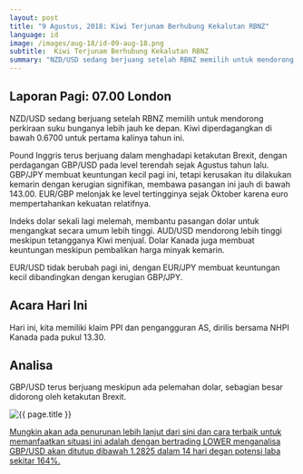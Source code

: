 ```yaml
---
layout: post
title: "9 Agustus, 2018: Kiwi Terjunam Berhubung Kekalutan RBNZ"
language: id
image: /images/aug-18/id-09-aug-18.png
subtitle:  Kiwi Terjunam Berhubung Kekalutan RBNZ
summary: "NZD/USD sedang berjuang setelah RBNZ memilih untuk mendorong perkiraan suku bunganya lebih jauh ke depan. Kiwi diperdagangkan di bawah 0.6700 untuk pertama kalinya tahun ini"
---
```

## Laporan Pagi: 07.00 London

NZD/USD sedang berjuang setelah RBNZ memilih untuk mendorong perkiraan suku bunganya lebih jauh ke depan. Kiwi diperdagangkan di bawah 0.6700 untuk pertama kalinya tahun ini.

Pound Inggris terus berjuang dalam menghadapi ketakutan Brexit, dengan perdagangan GBP/USD pada level terendah sejak Agustus tahun lalu. GBP/JPY membuat keuntungan kecil pagi ini, tetapi kerusakan itu dilakukan kemarin dengan kerugian signifikan, membawa pasangan ini jauh di bawah 143.00. EUR/GBP melonjak ke level tertingginya sejak Oktober karena euro mempertahankan kekuatan relatifnya.

Indeks dolar sekali lagi melemah, membantu pasangan dolar untuk mengangkat secara umum lebih tinggi. AUD/USD mendorong lebih tinggi meskipun tetangganya Kiwi menjual. Dolar Kanada juga membuat keuntungan meskipun pembalikan harga minyak kemarin.

EUR/USD tidak berubah pagi ini, dengan EUR/JPY membuat keuntungan kecil dibandingkan dengan kerugian GBP/JPY.

## Acara Hari Ini

Hari ini, kita memiliki klaim PPI dan pengangguran AS, dirilis bersama NHPI Kanada pada pukul 13.30.

## Analisa

GBP/USD terus berjuang meskipun ada pelemahan dolar, sebagian besar didorong oleh ketakutan Brexit.

<img src="{{ site.url }}/images/aug-18/id-09-aug-18.png" alt="{{ page.title }}" title="{{ page.title }}">

<a href="%LINK%%currency=USD&market=forex&underlying=frxGBPUSD&formname=higherlower&duration_amount=14&duration_units=d&amount=10&amount_type=stake&expiry_type=duration&barrier=1.2825" target="_blank" rel="noopener noreferrer nofollow">Mungkin akan ada penurunan lebih lanjut dari sini dan cara terbaik untuk memanfaatkan situasi ini adalah dengan bertrading LOWER menganalisa GBP/USD akan ditutup dibawah 1.2825 dalam 14 hari degan potensi laba sekitar 164%.</a>
